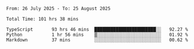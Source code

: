 <!--START_SECTION:waka-->

```abap
From: 26 July 2025 - To: 25 August 2025

Total Time: 101 hrs 38 mins

TypeScript       93 hrs 46 mins  ███████████████████████░░   92.27 %
Python           1 hr 56 mins    ▒░░░░░░░░░░░░░░░░░░░░░░░░   01.92 %
Markdown         37 mins         ░░░░░░░░░░░░░░░░░░░░░░░░░   00.62 %
```

<!--END_SECTION:waka-->
